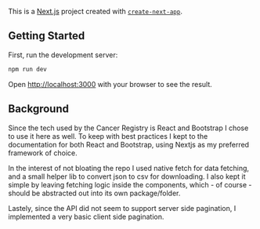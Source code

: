 This is a [Next.js](https://nextjs.org/) project created with [`create-next-app`](https://github.com/vercel/next.js/tree/canary/packages/create-next-app).

## Getting Started

First, run the development server:

```bash
npm run dev
```

Open [http://localhost:3000](http://localhost:3000) with your browser to see the result.

## Background

Since the tech used by the Cancer Registry is React and Bootstrap I chose to use it here as well. To keep with best practices I kept to the documentation for both React and Bootstrap, using Nextjs as my preferred framework of choice.

In the interest of not bloating the repo I used native fetch for data fetching, and a small helper lib to convert json to csv for downloading. I also kept it simple by leaving fetching logic inside the components, which - of course - should be abstracted out into its own package/folder.

Lastely, since the API did not seem to support server side pagination, I implemented a very basic client side pagination.
